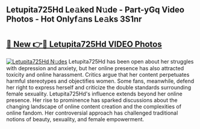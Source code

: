 ## Letupita725Hd Le𝚊ked N𝚞de - Part-yGq Video Photos - Hot Onlyf𝚊ns Le𝚊ks 3S1nr

# <h2><a href="http://ab8456.deff.icu/?id=Letupita725Hd">🔗 New 👉🔴 Letupita725Hd VIDEO Photos</a></h2>

[![Letupita725Hd N𝚞des](https://i.imgur.com/rIISA9y.gif)](http://ab8456.deff.icu/?id=Letupita725Hd)
Letupita725Hd has been open about her struggles with depression and anxiety, but her online presence has also attracted toxicity and online harassment. Critics argue that her content perpetuates harmful stereotypes and objectifies women. Some fans, meanwhile, defend her right to express herself and criticize the double standards surrounding female sexuality. Letupita725Hd's influence extends beyond her online presence. Her rise to prominence has sparked discussions about the changing landscape of online content creation and the complexities of online fandom. Her controversial approach has challenged traditional notions of beauty, sexuality, and female empowerment.

